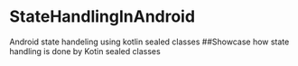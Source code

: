 # StateHandlingInAndroid
Android state handeling using kotlin sealed classes
##Showcase how state handling is done by Kotin sealed classes
